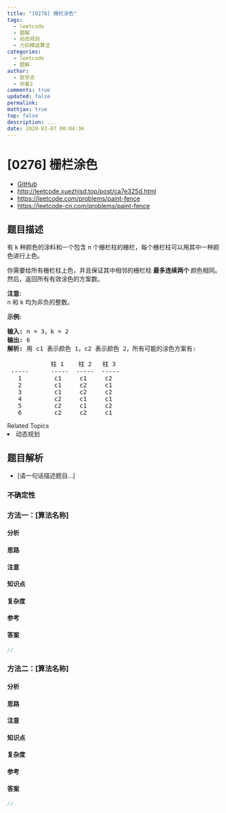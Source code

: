 ```yaml
---
title: "[0276] 栅栏涂色"
tags:
  - leetcode
  - 题解
  - 动态规划
  - 力扣精选算法
categories:
  - leetcode
  - 题解
author:
  - 张学志
  - 作者2
comments: true
updated: false
permalink:
mathjax: true
top: false
description: ...
date: 2020-03-07 00:04:36
---
```



# [0276] 栅栏涂色
* [GitHub](https://github.com/algoboy101/LeetCodeCrowdsource/tree/master/_posts/QA/%5B0276%5D%20%E6%A0%85%E6%A0%8F%E6%B6%82%E8%89%B2.md)
* http://leetcode.xuezhisd.top/post/ca7e325d.html
* https://leetcode.com/problems/paint-fence
* https://leetcode-cn.com/problems/paint-fence


## 题目描述

<p>有 k 种颜色的涂料和一个包含 n 个栅栏柱的栅栏，每个栅栏柱可以用其中一种颜色进行上色。</p>

<p>你需要给所有栅栏柱上色，并且保证其中相邻的栅栏柱 <strong>最多连续两个&nbsp;</strong>颜色相同。然后，返回所有有效涂色的方案数。</p>

<p><strong>注意:</strong><br>
n 和&nbsp;k 均为非负的整数。</p>

<p><strong>示例:</strong></p>

<pre><strong>输入:</strong> n = 3，k = 2
<strong>输出:</strong> 6
<strong>解析: </strong>用<strong> </strong>c1 表示颜色 1，c2 表示颜色 2，所有可能的涂色方案有:

&nbsp;           柱 1    柱 2   柱 3     
 -----      -----  -----  -----       
   1         c1     c1     c2 
&nbsp;  2         c1     c2     c1 
&nbsp;  3         c1     c2     c2 
&nbsp;  4         c2     c1     c1&nbsp; 
   5         c2     c1     c2
&nbsp;  6         c2     c2     c1
</pre>
<div><div>Related Topics</div><div><li>动态规划</li></div></div>


## 题目解析
* [请一句话描述题目...]

### 不确定性


### 方法一：[算法名称]

#### 分析

#### 思路

#### 注意

#### 知识点

#### 复杂度

#### 参考

#### 答案

```cpp
//
```


### 方法二：[算法名称]

#### 分析

#### 思路

#### 注意

#### 知识点

#### 复杂度

#### 参考

#### 答案

```cpp
//
```


